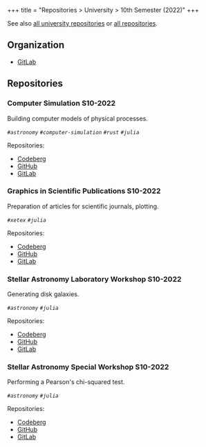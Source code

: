 +++
title = "Repositories > University > 10th Semester (2022)"
+++

See also [all university repositories](@/notes/Repositories/University/_index.md) or [all repositories](@/notes/Repositories/_index.md).

## Organization

- [GitLab](https://gitlab.com/paveloom-g/university/s10-2022)

## Repositories

### Computer Simulation S10-2022

Building computer models of physical processes.

*`#astronomy` `#computer-simulation` `#rust` `#julia`*

Repositories:

- [Codeberg](https://codeberg.org/paveloom-university/Computer-Simulation-S10-2022)
- [GitHub](https://github.com/paveloom-university/Computer-Simulation-S10-2022)
- [GitLab](https://gitlab.com/paveloom-g/university/s10-2022/computer-simulation)

### Graphics in Scientific Publications S10-2022

Preparation of articles for scientific journals, plotting.

*`#xetex` `#julia`*

Repositories:

- [Codeberg](https://codeberg.org/paveloom-university/Graphics-in-Scientific-Publications-S10-2022)
- [GitHub](https://github.com/paveloom-university/Graphics-in-Scientific-Publications-S10-2022)
- [GitLab](https://gitlab.com/paveloom-g/university/s10-2022/graphics-in-scientific-publications)

### Stellar Astronomy Laboratory Workshop S10-2022

Generating disk galaxies.

*`#astronomy` `#julia`*

Repositories:

- [Codeberg](https://codeberg.org/paveloom-university/Stellar-Astronomy-Laboratory-Workshop-S10-2022)
- [GitHub](https://github.com/paveloom-university/Stellar-Astronomy-Laboratory-Workshop-S10-2022)
- [GitLab](https://gitlab.com/paveloom-g/university/s10-2022/stellar-astronomy-laboratory-workshop)

### Stellar Astronomy Special Workshop S10-2022

Performing a Pearson's chi-squared test.

*`#astronomy` `#julia`*

Repositories:

- [Codeberg](https://codeberg.org/paveloom-university/Stellar-Astronomy-Special-Workshop-S10-2022)
- [GitHub](https://github.com/paveloom-university/Stellar-Astronomy-Special-Workshop-S10-2022)
- [GitLab](https://gitlab.com/paveloom-g/university/s10-2022/stellar-astronomy-special-workshop)
